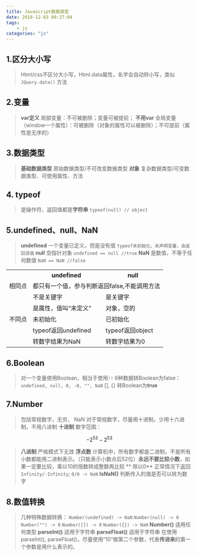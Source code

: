 ```yaml
---
title: Javascript数据类型
date: 2018-12-03 09:27:04
tags:
	- js
categories: "js"
---
```


## 1.区分大小写
>Html/css不区分大小写，Html.data属性，名字会自动转小写，类似 `JQuery.data()` 方法

## 2.变量
>**var定义** 局部变量：不可被删除；变量可被提前；
**不用var** 全局变量（window一个属性）：可被删除（对象的属性可以被删除）；不可提前（属性是无序的）

## 3.数据类型
>**基础数据类型** 原始数据类型/不可改变数据类型
>**对象** 复杂数据类型/可变数据类型、可使用属性、方法

## 4. typeof
> 是操作符，返回值都是**字符串**
> `typeof(null) // object`

## 5.undefined、null、NaN
> **undefined** 一个变量已定义，但是没有值 `typeof未初始化，未声明变量，会返回该值`
> **null** 空指针对象 `undefined == null //true`
> **NaN** 是数值，不等于任何数值 `NaN == NaN //false`

<table class="tg"><tr><th class="tg-c6of"></th><th class="tg-3xi5">undefined</th><th class="tg-3xi5">null</th></tr><tr><td class="tg-c6of">相同点</td><td class="tg-c6of" colspan="2">都只有一个值，参与判断返回false,不能调用方法</td></tr><tr> <td class="tg-3xi5" rowspan="5">不同点</td><td class="tg-c6of">不是关键字</td><td class="tg-c6of">是关键字</td></tr><tr><td class="tg-c6of">是属性，值叫“未定义”</td><td class="tg-c6of">对象，空的</td></tr><tr><td class="tg-c6of">未初始化</td><td class="tg-c6of">已初始化</td></tr><tr><td class="tg-c6of">typeof返回undefined</td><td class="tg-c6of">typeof返回object</td></tr><tr><td class="tg-c6of">转数字结果为NaN</td><td class="tg-c6of">转数字结果为0</td></tr></table>

## 6.Boolean
>对一个变量使用Boolean，相当于使用`!!`
6种数据转Boolean为false：`undefined, null, 0, -0, "", NaN`
>[], {} 转Boolean为**true**

## 7.Number
>包括常规数字，无穷， NaN
>对于常规数字，尽量用十进制，少用十六进制，不用八进制
>**十进制** 数字范围：
```math
-2^{53} - 2^{53}
```
>**八进制** 严格模式下无效
>**浮点数** 计算机中，所有数字都是二进制，不是所有小数都能用二进制表示。（只能表示小数点后52位）**永远不要比较小数**，如果一定要比较，乘以10的倍数转成整数再比较
>** 除以0** 正常情况下返回`Infinity/-Infinity`; `0/0 -> NaN`
>**IsNaN()** 判断传入的值是否可以转为数字

## 8.数值转换
>几种特殊数据转换：
>`Number(undefined) -> NaN`
>`Number(null) -> 0`
>`Number("") -> 0`
>`Number([]) -> 0`
>`Number({}) -> NaN`
>**Number()** 适用任何类型
>**parseInt()** 适用于字符串
>**parseFloat()** 适用于字符串
>在使用parseInt(), parseFloat()，尽量使用“10”做第二个参数，代表**传进来**的第一个参数是用什么表示的。